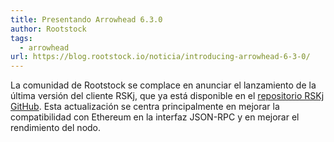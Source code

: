 ```yaml
---
title: Presentando Arrowhead 6.3.0
author: Rootstock
tags:
  - arrowhead
url: https://blog.rootstock.io/noticia/introducing-arrowhead-6-3-0/
---
```


La comunidad de Rootstock se complace en anunciar el lanzamiento de la última versión del cliente RSKj, que ya está disponible en el [repositorio RSKj GitHub](https://github.com/rsksmart/rskj/releases/tag/ARROWHEAD-6.3.0). Esta actualización se centra principalmente en mejorar la compatibilidad con Ethereum en la interfaz JSON-RPC y en mejorar el rendimiento del nodo.
